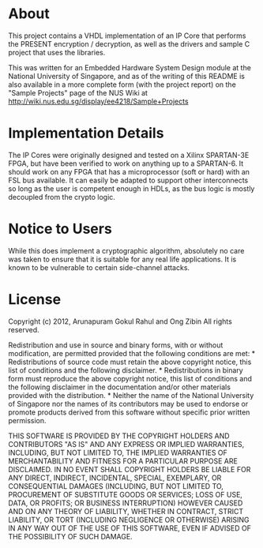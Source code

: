 # About

This project contains a VHDL implementation of an IP Core that performs the
PRESENT encryption / decryption, as well as the drivers and sample C project
that uses the libraries.

This was written for an Embedded Hardware System Design module at the
National University of Singapore, and as of the writing of this README is also
available in a more complete form (with the project report) on the
"Sample Projects" page of the NUS Wiki at
http://wiki.nus.edu.sg/display/ee4218/Sample+Projects

# Implementation Details

The IP Cores were originally designed and tested on a Xilinx SPARTAN-3E FPGA,
but have been verified to work on anything up to a SPARTAN-6.
It should work on any FPGA that has a microprocessor (soft or hard) with an
FSL bus available. It can easily be adapted to support other interconnects
so long as the user is competent enough in HDLs, as the bus logic is mostly
decoupled from the crypto logic.

# Notice to Users

While this does implement a cryptographic algorithm, absolutely no care was
taken to ensure that it is suitable for any real life applications. It is 
known to be vulnerable to certain side-channel attacks.

# License

Copyright (c) 2012, Arunapuram Gokul Rahul and Ong Zibin
All rights reserved.

Redistribution and use in source and binary forms, with or without
modification, are permitted provided that the following conditions are met:
    * Redistributions of source code must retain the above copyright
      notice, this list of conditions and the following disclaimer.
    * Redistributions in binary form must reproduce the above copyright
      notice, this list of conditions and the following disclaimer in the
      documentation and/or other materials provided with the distribution.
    * Neither the name of the National University of Singapore nor the
      names of its contributors may be used to endorse or promote products
      derived from this software without specific prior written permission.

THIS SOFTWARE IS PROVIDED BY THE COPYRIGHT HOLDERS AND CONTRIBUTORS "AS IS"
AND ANY EXPRESS OR IMPLIED WARRANTIES, INCLUDING, BUT NOT LIMITED TO, THE
IMPLIED WARRANTIES OF MERCHANTABILITY AND FITNESS FOR A PARTICULAR PURPOSE ARE
DISCLAIMED. IN NO EVENT SHALL COPYRIGHT HOLDERS BE LIABLE FOR ANY
DIRECT, INDIRECT, INCIDENTAL, SPECIAL, EXEMPLARY, OR CONSEQUENTIAL DAMAGES
(INCLUDING, BUT NOT LIMITED TO, PROCUREMENT OF SUBSTITUTE GOODS OR SERVICES;
LOSS OF USE, DATA, OR PROFITS; OR BUSINESS INTERRUPTION) HOWEVER CAUSED AND
ON ANY THEORY OF LIABILITY, WHETHER IN CONTRACT, STRICT LIABILITY, OR TORT
(INCLUDING NEGLIGENCE OR OTHERWISE) ARISING IN ANY WAY OUT OF THE USE OF THIS
SOFTWARE, EVEN IF ADVISED OF THE POSSIBILITY OF SUCH DAMAGE.